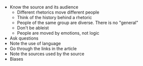 - Know the source and its audience
  - Different rhetorics move different people
  - Think of the history behind a rhetoric
  - People of the same group are diverse.  There is no "general"
  - Don't be ableist
  - People are moved by emotions, not logic
- Ask questions
- Note the use of language
- Go through the links in the article
- Note the sources used by the source
- Biases